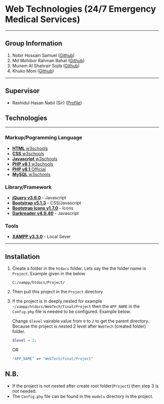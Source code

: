 # Web Technologies (24/7 Emergency Medical Services)
---

## Group Information
1. Nobir Hossain Samuel ([Github](https://github.com/nobir))
2. Md Mohibor Rahman Rahat ([Github](https://github.com/mohibor))
3. Munem Al Shahrair Sojib ([Github](https://github.com/SHAHRAIRSOJIB))
4. Khuko Moni ([Github](https://github.com/khukomoni))
---

## Supervisor
- Rashidul Hasan Nabil (Sir) ([Profile](https://cs.aiub.edu/profile/rashidul))


## Technologies
---
### **Markup/Pogramming Language**
- [**HTML** w3schools](https://www.w3schools.com/html/)
- [**CSS** w3schools](https://www.w3schools.com/css/)
- [**Javascript** w3schools](https://www.w3schools.com/js/)
- [**PHP v8.1** w3schools](https://www.w3schools.com/php/)
- [**PHP v8.1** Official](https://www.php.net/manual/en/)
- [**MySQL** w3schools](https://www.w3schools.com/sql/)
### **Library/Framework**
- [**jQuery v3.6.0**](https://jquery.com/) - Javascript
- [**Bootstrap v5.1.3**](https://getbootstrap.com/) - CSS/Javascript
- [**Bootstrap Icons v1.7.0**](https://icons.getbootstrap.com/) - Icons
- [**Darkreader v4.9.40**](https://darkreader.org/) - Javascript

### **Tools**
- [**XAMPP v3.3.0**](https://www.apachefriends.org/index.html) - Local Sever
---

## Installation
1. Create a folder in the `htdocs` folder. Lets say the the folder name is `Project`. Example given in the below
   ```
   C:/xampp/htdocs/Project/
   ```
2. Then pull this project in the `Project` directory
3. If the project is in deeply nested for example `~/xampp/htdocs/WebTech/Final/Project` then  the `APP_NAME` in the `Config.php` file is needed to be configured. Example below.

   Change `$level` vairable value from `0` to `2` to get the parent directory. Because the project is nested 2 level after `WebTech` (created folder) folder.

   ```php
   $level = 2;
   ```
   OR
   ```php
   "APP_NAME" => "WebTech/Final/Project"
   ```

## N.B.
- If the project is not nested after create root folder(`Project`) then step 3 is not needed.
- The `Config.php` file can be found in the `models` directory in the project.